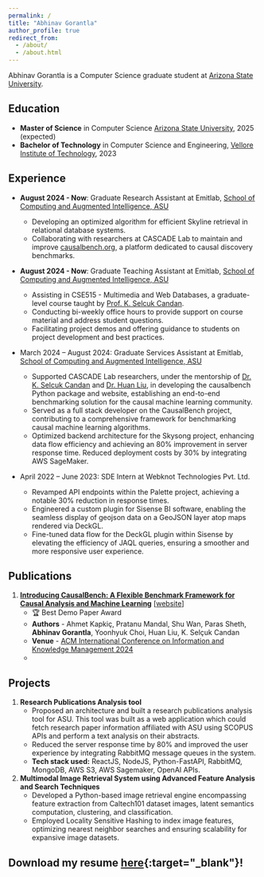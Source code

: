 ```yaml
---
permalink: /
title: "Abhinav Gorantla"
author_profile: true
redirect_from: 
  - /about/
  - /about.html
---
```


 Abhinav Gorantla is a Computer Science graduate student at [Arizona State University](https://scai.engineering.asu.edu/).

## Education
* **Master of Science** in Computer Science [Arizona State University](https://scai.engineering.asu.edu/), 2025 (expected)
* **Bachelor of Technology** in Computer Science and Engineering, [Vellore Institute of Technology](https://vit.ac.in/), 2023

## Experience
* **August 2024 - Now**: Graduate Research Assistant at Emitlab, [School of Computing and Augmented Intelligence, ASU](https://scai.engineering.asu.edu/)
  * Developing an optimized algorithm for efficient Skyline retrieval in relational database systems.
  * Collaborating with researchers at CASCADE Lab to maintain and improve [causalbench.org](https://causalbench.org), a platform dedicated to causal discovery benchmarks.

* **August 2024 - Now**: Graduate Teaching Assistant at Emitlab, [School of Computing and Augmented Intelligence, ASU](https://scai.engineering.asu.edu/)
  * Assisting in CSE515 - Multimedia and Web Databases, a graduate-level course taught by [Prof. K. Selcuk Candan](https://kscandan.site).
  * Conducting bi-weekly office hours to provide support on course material and address student questions.
  * Facilitating project demos and offering guidance to students on project development and best practices.


* March 2024 – August 2024: Graduate Services Assistant at Emitlab, [School of Computing and Augmented Intelligence, ASU](https://scai.engineering.asu.edu/)
  * Supported CASCADE Lab researchers, under the mentorship of [Dr. K. Selcuk Candan](https://kscandan.site) and [Dr. Huan Liu](https://www.public.asu.edu/~huanliu/), in developing the causalbench Python package and website, establishing an end-to-end benchmarking solution for the causal machine learning community.
  * Served as a full stack developer on the CausalBench project, contributing to a comprehensive framework for benchmarking causal machine learning algorithms.
  * Optimized backend architecture for the Skysong project, enhancing data flow efficiency and achieving an 80% improvement in server response time. Reduced deployment costs by 30% by integrating AWS SageMaker.

* April 2022 – June 2023: SDE Intern at Webknot Technologies Pvt. Ltd.
  * Revamped API endpoints within the Palette project, achieving a notable 30% reduction in response times.
  * Engineered a custom plugin for Sisense BI software, enabling the seamless display of geojson data on a GeoJSON layer atop maps rendered via DeckGL.
  * Fine-tuned data flow for the DeckGL plugin within Sisense by elevating the efficiency of JAQL queries, ensuring a smoother and more responsive user experience.

## Publications

1. [**Introducing CausalBench: A Flexible Benchmark Framework for Causal Analysis and Machine Learning**](https://doi.org/10.1145/3627673.3679218) [[website](https://causalbench.org)]
   - 🏆 Best Demo Paper Award
   - **Authors** - Ahmet Kapkiç, Pratanu Mandal, Shu Wan, Paras Sheth, **Abhinav Gorantla**, Yoonhyuk Choi, Huan Liu, K. Selçuk Candan
   - **Venue** - [ACM International Conference on Information and Knowledge Management 2024](https://doi.org/10.1145/3627673)
   - 

## Projects

1. **Research Publications Analysis tool**
   - Proposed an architecture and built a research publications analysis tool for ASU. This tool was built as a web application which could fetch research paper information affiliated with ASU using SCOPUS APIs and perform a text analysis on their abstracts.
   - Reduced the server response time by 80% and improved the user experience by integrating RabbitMQ message queues in the system.
   - **Tech stack used:** ReactJS, NodeJS, Python-FastAPI, RabbitMQ, MongoDB, AWS S3, AWS Sagemaker, OpenAI APIs.
2. **Multimodal Image Retrieval System using Advanced Feature Analysis and Search Techniques**
   - Developed a Python-based image retrieval engine encompassing feature extraction from Caltech101 dataset images, latent semantics computation, clustering, and classification.
   - Employed Locality Sensitive Hashing to index image features, optimizing nearest neighbor searches and ensuring scalability for expansive image datasets.
<!-- 
## Projects

1. [Time Series forecasting using Enhanced GAFs](#)
   - Applied Gramian Angular Fields to encode time series data, integrating it with a CNN for precise predictions on stock trends—assessing whether they would follow an upward or downward trajectory.

2. [agCLI](https://github.com/AbhinavGor/agCLI){:target="_blank"}
   - Used Node.js, Commander.js, octokit.js, the GitHub API to build a command line tool which can update all the npm packages in a project and make a pull request to the GitHub repository with the version updates.

3. [Spell Checker using TRIE Trees](https://github.com/AbhinavGor/Spell-Checker-Using-TRIE-Trees){:target="_blank"}
   - Implemented BK Trees, TRIE Trees, and Hash Tables data structures in C++ and provided a comparative study on their performance with respect to auto suggestions and correction of words. Developed as a command-line tool.

4. [The Weekly Edge](https://github.com/AbhinavGor/tweBackendv1){:target="_blank"}
   - Built a back-end REST API with CRUD operations to post, edit, and view articles written by members at THEPC - VIT. Maintained this MERN stack project for 1.5 years, introducing features like favoriting articles and a security question feature.

5. [Automatic Essay Grader using NLP](https://github.com/abhinavgor/ai-essay-autograd){:target="_blank"}
   - Built an NLP pipeline to extract various features from an essay like cosine similarity, Latent Semantic Analysis, TF IDF scores, and Orthography (spell checking). Used different Machine Learning Algorithms for scoring essays, with a comparative analysis.

6. [Smart Parking Architecture using IoT](https://github.com/AbhinavGor/Smart-Parking-System---IoT-Project){:target="_blank"}
   - IoT project during junior year at VIT. Enabled parking spaces to run automatically without human interference. Proposed architecture and details can be found [here](https://drive.google.com/file/d/1-s5y2Cf95go4HA1bf-WU8jk31cO4_1c2/view?usp=sharing){:target="_blank"}. -->

## Download my resume [here](/files/abhinav_gorantla_resume.pdf){:target="_blank"}!
